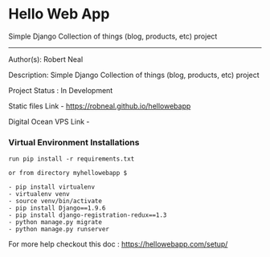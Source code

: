 # Hello Web App
Simple Django Collection of things (blog, products, etc) project 

---

Author(s): Robert Neal

Description: Simple Django Collection of things (blog, products, etc) project  

Project Status : In Development

Static files Link - https://robneal.github.io/hellowebapp

Digital Ocean VPS Link - 

### Virtual Environment Installations
	run pip install -r requirements.txt

	or from directory myhellowebapp $
	
	- pip install virtualenv
	- virtualenv venv
	- source venv/bin/activate
	- pip install Django==1.9.6
	- pip install django-registration-redux==1.3
	- python manage.py migrate
	- python manage.py runserver

For more help checkout this doc : https://hellowebapp.com/setup/